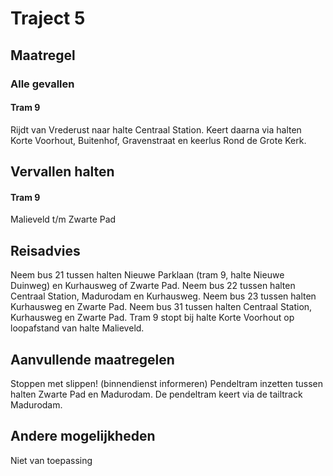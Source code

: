 # Traject 5 
## Maatregel
### Alle gevallen

#### Tram 9
Rijdt van Vrederust naar halte Centraal Station.
Keert daarna via halten Korte Voorhout, Buitenhof, Gravenstraat en keerlus Rond de Grote Kerk.

## Vervallen halten

#### Tram 9
Malieveld t/m Zwarte Pad

## Reisadvies
Neem bus 21 tussen halten Nieuwe Parklaan (tram 9, halte Nieuwe Duinweg) en Kurhausweg of Zwarte Pad.
Neem bus 22 tussen halten Centraal Station, Madurodam en Kurhausweg. 
Neem bus 23 tussen halten Kurhausweg en Zwarte Pad.
Neem bus 31 tussen halten Centraal Station, Kurhausweg en Zwarte Pad.
Tram 9 stopt bij halte Korte Voorhout op loopafstand van halte Malieveld.

## Aanvullende maatregelen
Stoppen met  slippen! (binnendienst informeren)
Pendeltram inzetten tussen halten Zwarte Pad en Madurodam. De pendeltram keert via de tailtrack Madurodam.

## Andere mogelijkheden
Niet van toepassing
